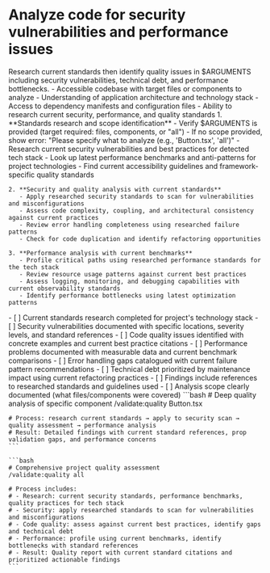 # Analyze code for security vulnerabilities and performance issues

<instructions>
  <context>
    Research current standards then identify quality issues in $ARGUMENTS including security vulnerabilities, technical debt, and performance bottlenecks.
  </context>

  <requirements>
    - Accessible codebase with target files or components to analyze
    - Understanding of application architecture and technology stack
    - Access to dependency manifests and configuration files
    - Ability to research current security, performance, and quality standards
  </requirements>

  <execution>
    1. **Standards research and scope identification**
       - Verify $ARGUMENTS is provided (target required: files, components, or "all")
       - If no scope provided, show error: "Please specify what to analyze (e.g., 'Button.tsx', 'all')"
       - Research current security vulnerabilities and best practices for detected tech stack
       - Look up latest performance benchmarks and anti-patterns for project technologies
       - Find current accessibility guidelines and framework-specific quality standards

    2. **Security and quality analysis with current standards**
       - Apply researched security standards to scan for vulnerabilities and misconfigurations
       - Assess code complexity, coupling, and architectural consistency against current practices
       - Review error handling completeness using researched failure patterns
       - Check for code duplication and identify refactoring opportunities

    3. **Performance analysis with current benchmarks**
       - Profile critical paths using researched performance standards for the tech stack
       - Review resource usage patterns against current best practices
       - Assess logging, monitoring, and debugging capabilities with current observability standards
       - Identify performance bottlenecks using latest optimization patterns
  </execution>

  <validation>
    - [ ] Current standards research completed for project's technology stack
    - [ ] Security vulnerabilities documented with specific locations, severity levels, and standard references
    - [ ] Code quality issues identified with concrete examples and current best practice citations
    - [ ] Performance problems documented with measurable data and current benchmark comparisons
    - [ ] Error handling gaps catalogued with current failure pattern recommendations
    - [ ] Technical debt prioritized by maintenance impact using current refactoring practices
    - [ ] Findings include references to researched standards and guidelines used
    - [ ] Analysis scope clearly documented (what files/components were covered)
  </validation>

  <examples>
    ```bash
    # Deep quality analysis of specific component
    /validate:quality Button.tsx

    # Process: research current standards → apply to security scan → quality assessment → performance analysis
    # Result: Detailed findings with current standard references, prop validation gaps, and performance concerns
    ```

    ```bash
    # Comprehensive project quality assessment
    /validate:quality all

    # Process includes:
    # - Research: current security standards, performance benchmarks, quality practices for tech stack
    # - Security: apply researched standards to scan for vulnerabilities and misconfigurations
    # - Code quality: assess against current best practices, identify gaps and technical debt
    # - Performance: profile using current benchmarks, identify bottlenecks with standard references
    # - Result: Quality report with current standard citations and prioritized actionable findings
    ```
  </examples>
</instructions>
